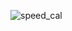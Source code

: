 ![speed_cal](https://user-images.githubusercontent.com/59179832/98113819-03244a80-1ec6-11eb-8b55-cb77eaae66ef.JPG)
